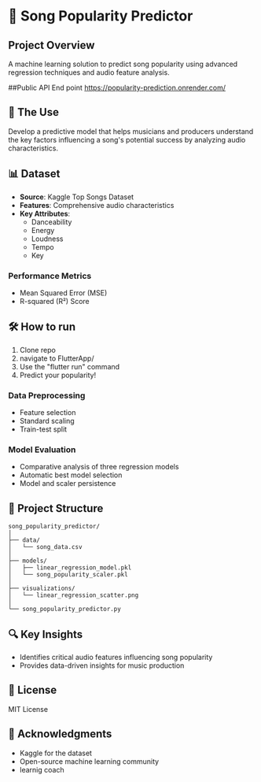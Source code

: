 # 🎵 Song Popularity Predictor

## Project Overview
A machine learning solution to predict song popularity using advanced regression techniques and audio feature analysis.

##Public API End point
https://popularity-prediction.onrender.com/

## 🎯 The Use
Develop a predictive model that helps musicians and producers understand the key factors influencing a song's potential success by analyzing audio characteristics.

## 📊 Dataset
- **Source**: Kaggle Top Songs Dataset
- **Features**: Comprehensive audio characteristics
- **Key Attributes**: 
  - Danceability
  - Energy
  - Loudness
  - Tempo
  - Key

### Performance Metrics
- Mean Squared Error (MSE)
- R-squared (R²) Score

## 🛠 How to run
1. Clone repo
2. navigate to FlutterApp/
3. Use the "flutter run" command
4. Predict your popularity!

### Data Preprocessing
- Feature selection
- Standard scaling
- Train-test split

### Model Evaluation
- Comparative analysis of three regression models
- Automatic best model selection
- Model and scaler persistence

## 📁 Project Structure
```
song_popularity_predictor/
│
├── data/
│   └── song_data.csv
│
├── models/
│   ├── linear_regression_model.pkl
│   └── song_popularity_scaler.pkl
│
├── visualizations/
│   └── linear_regression_scatter.png
│
└── song_popularity_predictor.py
```

## 🔍 Key Insights
- Identifies critical audio features influencing song popularity
- Provides data-driven insights for music production

## 📜 License
MIT License

## 🙏 Acknowledgments
- Kaggle for the dataset
- Open-source machine learning community
- learnig coach
